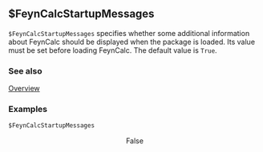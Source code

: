 ## $FeynCalcStartupMessages

`$FeynCalcStartupMessages` specifies whether some additional information about FeynCalc should be displayed when the package is loaded. Its value must be set before loading FeynCalc. The default value is `True`.

### See also

[Overview](Extra/FeynCalc.md)

### Examples

```mathematica
$FeynCalcStartupMessages
```

$$\text{False}$$
